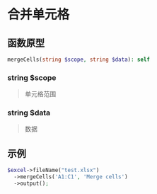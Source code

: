 # 合并单元格

## **函数原型**

```php
mergeCells(string $scope, string $data): self
```

### **string $scope**

> 单元格范围

### **string $data**

> 数据

## 示例

```php
$excel->fileName("test.xlsx")
  ->mergeCells('A1:C1', 'Merge cells')
  ->output();
```

